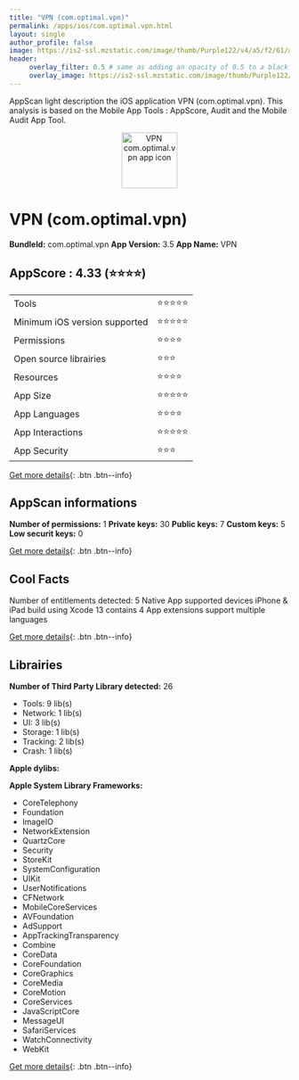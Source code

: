 ```yaml
---
title: "VPN (com.optimal.vpn)"
permalink: /apps/ios/com.optimal.vpn.html
layout: single
author_profile: false
image: https://is2-ssl.mzstatic.com/image/thumb/Purple122/v4/a5/f2/61/a5f2611f-cbf9-8d5b-de3a-4ea237478bc6/AppIcon-0-1x_U007emarketing-0-10-0-85-220.png/512x512bb.jpg
header: 
     overlay_filter: 0.5 # same as adding an opacity of 0.5 to a black background
     overlay_image: https://is2-ssl.mzstatic.com/image/thumb/Purple122/v4/a5/f2/61/a5f2611f-cbf9-8d5b-de3a-4ea237478bc6/AppIcon-0-1x_U007emarketing-0-10-0-85-220.png/512x512bb.jpg
---
```

AppScan light description the iOS application VPN (com.optimal.vpn). This analysis is based on the Mobile App Tools : AppScore, Audit and the Mobile Audit App Tool.

  
  
<div style="text-align: center;"><img src="https://is2-ssl.mzstatic.com/image/thumb/Purple122/v4/a5/f2/61/a5f2611f-cbf9-8d5b-de3a-4ea237478bc6/AppIcon-0-1x_U007emarketing-0-10-0-85-220.png/512x512bb.jpg" width="100" height="100" alt="VPN com.optimal.vpn app icon"></div>  
  
# VPN (com.optimal.vpn)

**BundleId:** com.optimal.vpn
**App Version:** 3.5
**App Name:** VPN


## AppScore : 4.33 (⭐️⭐️⭐️⭐️) 

<table>
<tr><td> Tools </td><td> ⭐️⭐️⭐️⭐️⭐️ </td></tr>
<tr><td> Minimum iOS version supported </td><td> ⭐️⭐️⭐️⭐️⭐️ </td></tr>
<tr><td> Permissions </td><td> ⭐️⭐️⭐️⭐️ </td></tr>
<tr><td> Open source librairies </td><td> ⭐️⭐️⭐️ </td></tr>
<tr><td> Resources </td><td> ⭐️⭐️⭐️⭐️ </td></tr>
<tr><td> App Size </td><td> ⭐️⭐️⭐️⭐️⭐️ </td></tr>
<tr><td> App Languages </td><td> ⭐️⭐️⭐️⭐️ </td></tr>
<tr><td> App Interactions </td><td> ⭐️⭐️⭐️⭐️⭐️ </td></tr>
<tr><td> App Security </td><td> ⭐️⭐️⭐️ </td></tr>
</table>

[Get more details](/pricing.html){: .btn .btn--info}  
  
## AppScan informations 

**Number of permissions:** 1
**Private keys:** 30
**Public keys:** 7
**Custom keys:** 5
**Low securit keys:** 0
  
[Get more details](/pricing.html){: .btn .btn--info}

## Cool Facts

Number of entitlements detected: 5
Native App
supported devices iPhone & iPad
build using Xcode 13
contains 4 App extensions
support multiple languages
  
[Get more details](/pricing.html){: .btn .btn--info}

## Librairies 
**Number of Third Party Library detected:** 26
- Tools: 9 lib(s)
- Network: 1 lib(s)
- UI: 3 lib(s)
- Storage: 1 lib(s)
- Tracking: 2 lib(s)
- Crash: 1 lib(s)

**Apple dylibs:**


**Apple System Library Frameworks:**
- CoreTelephony
- Foundation
- ImageIO
- NetworkExtension
- QuartzCore
- Security
- StoreKit
- SystemConfiguration
- UIKit
- UserNotifications
- CFNetwork
- MobileCoreServices
- AVFoundation
- AdSupport
- AppTrackingTransparency
- Combine
- CoreData
- CoreFoundation
- CoreGraphics
- CoreMedia
- CoreMotion
- CoreServices
- JavaScriptCore
- MessageUI
- SafariServices
- WatchConnectivity
- WebKit


  
[Get more details](/pricing.html){: .btn .btn--info}

